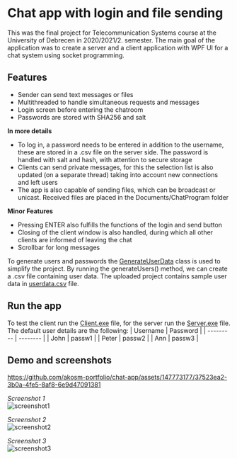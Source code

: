 
# Chat app with login and file sending

This was the final project for Telecommunication Systems course at the University of Debrecen in 2020/2021/2. semester. The main goal of the application was to create a server and a client application with WPF UI for a chat system using socket programming.


## Features

- Sender can send text messages or files
- Multithreaded to handle simultaneous requests and messages
- Login screen before entering the chatroom
- Passwords are stored with SHA256 and salt

**In more details**
- To log in, a password needs to be entered in addition to the username, these are stored in a .csv file on the server side. The password is handled with salt and hash, with attention to secure storage
- Clients can send private messages, for this the selection list is also updated (on a separate thread) taking into account new connections and left users
- The app is also capable of sending files, which can be broadcast or unicast. Received files are placed in the Documents/ChatProgram folder

**Minor Features**
- Pressing ENTER also fulfills the functions of the login and send button
- Closing of the client window is also handled, during which all other clients are informed of leaving the chat
- Scrollbar for long messages

To generate users and passwords the [GenerateUserData](Server/Server/SecurePassword/GenerateUserData.cs) class is used to simplify the project. By running the generateUsers() method, we can create a .csv file containing user data. The uploaded project contains sample user data in [userdata.csv](Server/Server/bin/Debug/userdata.csv) file.

## Run the app
To test the client run the [Client.exe](Client/Client/bin/Release/Client.exe) file, for the server run the [Server.exe](Server/Server/bin/Release/Server.exe) file. The default user details are the following:
| Username  | Password |
| --------- | -------- |
| John      | passw1   |
| Peter     | passw2   |
| Ann       | passw3   |

## Demo and screenshots

https://github.com/akosm-portfolio/chat-app/assets/147773177/37523ea2-3b0a-4fe5-8af8-6e9d47091381

*Screenshot 1*\
![screenshot1](https://am4pap001files.storage.live.com/y4mdgqN0K6qbw-LzRQHrEAOFhDHCW2ooThlWfiv0mYFKIw9vzK3_nktpL7HcpVDNMZcDumY0XbEza1JJNqpPSCrDhuJp8R6s9cajZTlUBKTHgP8qQcg2GwCaSXeWiT2vfxDHjYFrzB6RrCnOJ9AHwxzb0ewx-_wbMk_cK6vXhuh8FWIKIqlIl3XYUi-xr8otcAEJpKvSCDdjmx7IQdpzfZQ3Q?encodeFailures=1&width=930&height=500)

*Screenshot 2*\
![screenshot2](https://am4pap001files.storage.live.com/y4mHUiOOW16N0ms0iP_ugyvaQKPTjyLjzMG-FPPrkArJM1Pnw1m6hR99UKS650OZcGOZdwlplIwhpYWbcMg3KuDbPCOiKUeL9EbBbqdixqoCPYXAN8eH8kmk-z9fNfvQ-Ck7hmgc_9g4aDwUTCGCg_tFWLWtSAG_CcopQI9CSWlMEgfFB5rD1SRfsrKUdqUYrxvkUg9x4gFs5PUzFRILJzqcQ?encodeFailures=1&width=930&height=500)

*Screenshot 3*\
![screenshot3](https://am4pap001files.storage.live.com/y4mmDl_Vq68j6PdQA60mqkObbyCdIKLEDkP05j7hjqkM983Q_X1qH1KQ5kxkk58eE-CvjbslZ2WXCsT_OZw0TQbcOZ2f0HNMfPqS5HpgVOajl_Dj-pWPFGWTH_PcRYBAXIMCw93jPqVuNJ9EKymzQbmwfxYF9pZBkRfKcNOvX2utVC2BHb7B4uGDeB9sK_g1L-3M7E_BaHrI98AkvZVBIof5g?encodeFailures=1&width=930&height=500)


